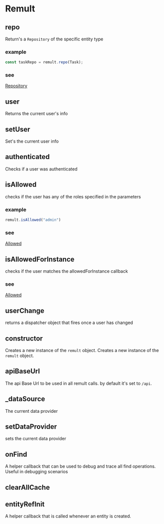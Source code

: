 # Remult
## repo
Return's a `Repository` of the specific entity type
### example
```ts
const taskRepo = remult.repo(Task);
```

### see
[Repository](https://remult.dev/docs/ref_repository.html)


## user
Returns the current user's info
## setUser
Set's the current user info
## authenticated
Checks if a user was authenticated
## isAllowed
checks if the user has any of the roles specified in the parameters
### example
```ts
remult.isAllowed("admin")
```

### see

[Allowed](https://remult.dev/docs/allowed.html)

## isAllowedForInstance
checks if the user matches the allowedForInstance callback
### see

[Allowed](https://remult.dev/docs/allowed.html)

## userChange
returns a dispatcher object that fires once a user has changed
## constructor
Creates a new instance of the `remult` object.
Creates a new instance of the `remult` object.
## apiBaseUrl
The api Base Url to be used in all remult calls. by default it's set to `/api`.
## _dataSource
The current data provider
## setDataProvider
sets the current data provider
## onFind
A helper callback that can be used to debug and trace all find operations. Useful in debugging scenarios
## clearAllCache
## entityRefInit
A helper callback that is called whenever an entity is created.
